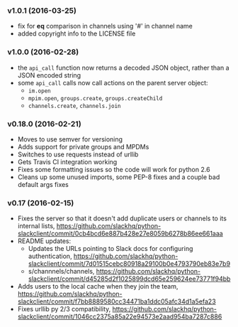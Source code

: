 ### v1.0.1 (2016-03-25)

  * fix for __eq__ comparison in channels using '#' in channel name
  * added copyright info to the LICENSE file

### v1.0.0 (2016-02-28)

  * the `api_call` function now returns a decoded JSON object, rather than a JSON encoded string
  * some `api_call` calls now call actions on the parent server object:
    * `im.open`
    * `mpim.open`, `groups.create`, `groups.createChild`
    * `channels.create`, `channels.join`

### v0.18.0 (2016-02-21)

  * Moves to use semver for versioning
  * Adds support for private groups and MPDMs
  * Switches to use requests instead of urllib
  * Gets Travis CI integration working
  * Fixes some formatting issues so the code will work for python 2.6
  * Cleans up some unused imports, some PEP-8 fixes and a couple bad default args fixes

### v0.17 (2016-02-15)

  * Fixes the server so that it doesn't add duplicate users or channels to its internal lists, https://github.com/slackhq/python-slackclient/commit/0cb4bcd6e887b428e27e8059b6278b86ee661aaa
  * README updates:
    * Updates the URLs pointing to Slack docs for configuring authentication, https://github.com/slackhq/python-slackclient/commit/7d01515cebc80918a29100b0e4793790eb83e7b9
    * s/channnels/channels, https://github.com/slackhq/python-slackclient/commit/d45285d2f1025899dcd65e259624ee73771f94bb
  * Adds users to the local cache when they join the team, https://github.com/slackhq/python-slackclient/commit/f7bb8889580cc34471ba1ddc05afc34d1a5efa23
  * Fixes urllib py 2/3 compatibility, https://github.com/slackhq/python-slackclient/commit/1046cc2375a85a22e94573e2aad954ba7287c886

